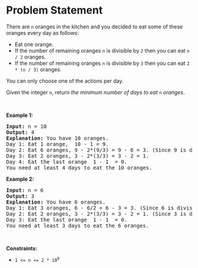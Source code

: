 # Problem Statement

<p>There are <code>n</code> oranges in the kitchen and you decided to eat some of these oranges every day as follows:</p>

<ul>
	<li>Eat one orange.</li>
	<li>If the number of remaining oranges <code>n</code> is divisible by <code>2</code> then you can eat <code>n / 2</code> oranges.</li>
	<li>If the number of remaining oranges <code>n</code> is divisible by <code>3</code> then you can eat <code>2 * (n / 3)</code> oranges.</li>
</ul>

<p>You can only choose one of the actions per day.</p>

<p>Given the integer <code>n</code>, return <em>the minimum number of days to eat</em> <code>n</code> <em>oranges</em>.</p>

<p>&nbsp;</p>
<p><strong>Example 1:</strong></p>

<pre>
<strong>Input:</strong> n = 10
<strong>Output:</strong> 4
<strong>Explanation:</strong> You have 10 oranges.
Day 1: Eat 1 orange,  10 - 1 = 9.  
Day 2: Eat 6 oranges, 9 - 2*(9/3) = 9 - 6 = 3. (Since 9 is divisible by 3)
Day 3: Eat 2 oranges, 3 - 2*(3/3) = 3 - 2 = 1. 
Day 4: Eat the last orange  1 - 1  = 0.
You need at least 4 days to eat the 10 oranges.
</pre>

<p><strong>Example 2:</strong></p>

<pre>
<strong>Input:</strong> n = 6
<strong>Output:</strong> 3
<strong>Explanation:</strong> You have 6 oranges.
Day 1: Eat 3 oranges, 6 - 6/2 = 6 - 3 = 3. (Since 6 is divisible by 2).
Day 2: Eat 2 oranges, 3 - 2*(3/3) = 3 - 2 = 1. (Since 3 is divisible by 3)
Day 3: Eat the last orange  1 - 1  = 0.
You need at least 3 days to eat the 6 oranges.
</pre>

<p>&nbsp;</p>
<p><strong>Constraints:</strong></p>

<ul>
	<li><code>1 &lt;= n &lt;= 2 * 10<sup>9</sup></code></li>
</ul>
